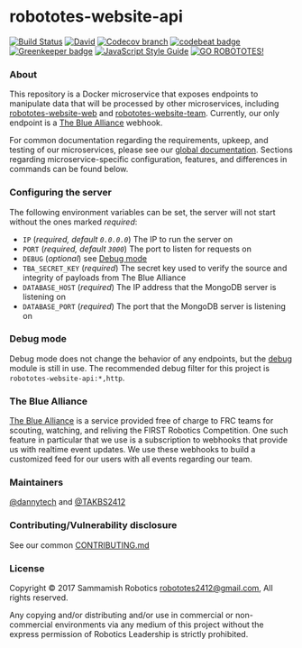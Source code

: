 # robototes-website-api

[![Build Status](https://semaphoreci.com/api/v1/robototes/robototes-website-api/branches/master/shields_badge.svg)](https://semaphoreci.com/robototes/robototes-website-api)
[![David](https://img.shields.io/david/robototes/robototes-website-api.svg)](https://david-dm.org/robototes/robototes-website-api#info=dependencies)
[![Codecov branch](https://img.shields.io/codecov/c/github/robototes/robototes-website-api/master.svg)](https://codecov.io/gh/robototes/robototes-website-api/branches/master)
[![codebeat badge](https://codebeat.co/badges/0b776429-8e30-44de-8eb8-53c530bf7b7b)](https://codebeat.co/projects/github-com-robototes-robototes-website-api-master)
[![Greenkeeper badge](https://img.shields.io/badge/greenkeeper-enabled-brightgreen.svg)](https://greenkeeper.io/)
[![JavaScript Style Guide](https://img.shields.io/badge/code_style-standard-brightgreen.svg)](https://standardjs.com)
[![GO ROBOTOTES!](https://img.shields.io/badge/GO-ROBOTOTES!-brightred.svg)](https://www.robototes.com)

### About

This repository is a Docker microservice that exposes endpoints to manipulate data that will be processed by other
microservices, including [robototes-website-web](https://github.com/robototes/robototes-website-web) and
[robototes-website-team](https://github.com/robototes/robototes-website-team). Currently, our only endpoint is
a [The Blue Alliance](#tba) webhook.

For common documentation regarding the requirements, upkeep, and testing of our microservices, please see our
[global documentation](https://github.com/robototes/robototes-website/blob/master/DOCS.md). Sections
regarding microservice-specific configuration, features, and differences in commands can be found below.

### <a id="configuration">Configuring the server</a>

The following environment variables can be set, the server will not start without the ones marked *required*:

* `IP` (*required, default `0.0.0.0`*) The IP to run the server on
* `PORT` (*required, default `3000`*) The port to listen for requests on
* `DEBUG` (*optional*) see [Debug mode](#debugmode)
* `TBA_SECRET_KEY` (*required*) The secret key used to verify the source and integrity of payloads from The Blue Alliance
* `DATABASE_HOST` (*required*) The IP address that the MongoDB server is listening on
* `DATABASE_PORT` (*required*) The port that the MongoDB server is listening on

### <a id="debugmode">Debug mode</a>

Debug mode does not change the behavior of any endpoints, but the [debug](https://www.npmjs.com/package/debug) module is still in
use. The recommended debug filter for this project is `robototes-website-api:*,http`.

### <a id="tba">The Blue Alliance</a>

[The Blue Alliance](https://www.thebluealliance.com/) is a service provided free of charge to FRC
teams for scouting, watching, and reliving the FIRST Robotics Competition. One such feature in
particular that we use is a subscription to webhooks that provide us with realtime event updates.
We use these webhooks to build a customized feed for our users with all events regarding our team.

### Maintainers

[@dannytech](https://github.com/dannytech) and
[@TAKBS2412](https://github.com/TAKBS2412)

### Contributing/Vulnerability disclosure

See our common [CONTRIBUTING.md](https://github.com/robototes/robototes-website/blob/master/CONTRIBUTING.md)

### License

Copyright &copy; 2017 Sammamish Robotics <robototes2412@gmail.com>, All rights reserved.

Any copying and/or distributing and/or use in commercial or non-commercial environments
via any medium of this project without the express permission of Robotics Leadership is strictly prohibited.
